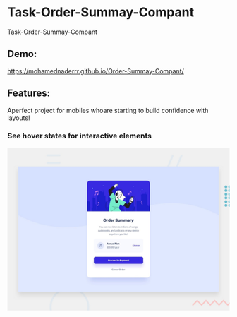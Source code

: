 # Task-Order-Summay-Compant
Task-Order-Summay-Compant
## Demo:
https://mohamednaderrr.github.io/Order-Summay-Compant/
## Features:
Aperfect project for mobiles whoare starting to build confidence with layouts!
### See hover states  for interactive elements
![GetiingStarted](./design/desktop-preview.jpg)                                                 
